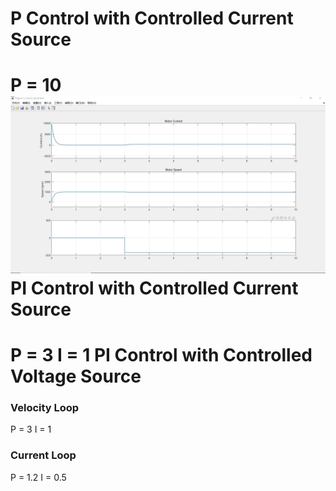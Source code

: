 P Control with Controlled Current Source
===========

P = 10  
![Shit](https://github.com/MuskteerAramis/homework/blob/master/U201614350/%E4%BB%BF%E7%9C%9F%E4%BD%9C%E4%B8%9A3-%E5%8F%8C%E9%97%AD%E7%8E%AF%E7%9B%B4%E6%B5%81%E8%B0%83%E9%80%9F/P_Control.jpg)
PI Control with Controlled Current Source
===========

P = 3 I = 1
PI Control with Controlled Voltage Source
===========

### Velocity Loop ###
P = 3 I = 1
### Current Loop ###
P = 1.2 I = 0.5
